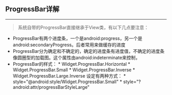 ##  ProgressBar详解
---------------------
>系统自带的ProgressBar直接继承于View类，有以下几点要注意：  

  * ProgressBar有两个进度条，一个是android:progress，另一个是android:secondaryProgress。后者常用来做缓存的进度
  * ProgressBar分为确定和不确定的，确定的进度条有进度值，不确定的进度条像圆圈型的加载图。这个属性由android:indeterminate来控制，
  * ProgressBar的样式： * Widget.ProgressBar.Horizontal
  						* Widget.ProgressBar.Small
  						* Widget.ProgressBar.Inverse
  						* Widget.ProgressBar.Large.Inverse
  	设定有两种方式：  * style="@android:style/Widget.ProgressBar.Small"
  					  * style="?android:attr/progressBarStyleLarge"
